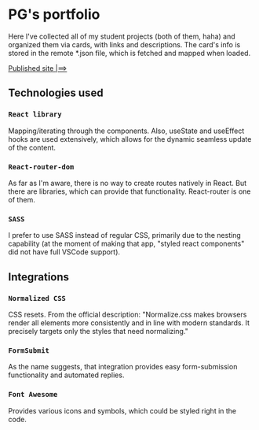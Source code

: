 # PG's portfolio

Here I've collected all of my student projects (both of them, haha) and organized them via cards, with links and descriptions. The card's info is stored in the remote *.json file, which is fetched and mapped when loaded.

[Published site |==>](https://pgs-portfolio.netlify.app/)

## Technologies used
### `React library`
Mapping/iterating through the components. Also, useState and useEffect hooks are used extensively, which allows for the dynamic seamless update of the content.

### `React-router-dom`
As far as I'm aware, there is no way to create routes natively in React. But there are libraries, which can provide that functionality. React-router is one of them.

### `SASS`
I prefer to use SASS instead of regular CSS, primarily due to the nesting capability (at the moment of making that app, "styled react components" did not have full VSCode support).

## Integrations
### `Normalized CSS`
CSS resets. From the official description: "Normalize.css makes browsers render all elements more consistently and in line with modern standards. It precisely targets only the styles that need normalizing."

### `FormSubmit`
As the name suggests, that integration provides easy form-submission functionality and automated replies.

### `Font Awesome`
Provides various icons and symbols, which could be styled right in the code.